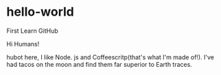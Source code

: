 # hello-world
First Learn GitHub

Hi Humans!

hubot here, I like Node. js and Coffeescritp(that's what I'm made of!).
I've had tacos on the moon and find them far superior to Earth traces.
